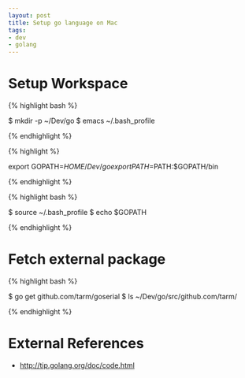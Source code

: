 ```yaml
---
layout: post
title: Setup go language on Mac
tags:
- dev
- golang
---
```


Setup Workspace
===============

{% highlight bash %}

$ mkdir -p ~/Dev/go
$ emacs ~/.bash_profile

{% endhighlight %}

{% highlight %}

export GOPATH=$HOME/Dev/go
export PATH=$PATH:$GOPATH/bin

{% endhighlight %}

{% highlight bash %}

$ source ~/.bash_profile
$ echo $GOPATH

{% endhighlight %}


Fetch external package
======================

{% highlight bash %}

$ go get github.com/tarm/goserial
$ ls ~/Dev/go/src/github.com/tarm/

{% endhighlight %}


External References
===================

- <http://tip.golang.org/doc/code.html>
